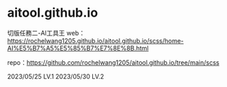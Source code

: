 # aitool.github.io
切版任務二-AI工具王
web：https://rochelwang1205.github.io/aitool.github.io/scss/home-AI%E5%B7%A5%E5%85%B7%E7%8E%8B.html

repo：https://github.com/rochelwang1205/aitool.github.io/tree/main/scss

2023/05/25 LV.1
2023/05/30 LV.2
